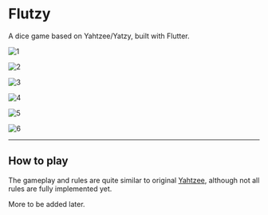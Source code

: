 # Flutzy

A dice game based on Yahtzee/Yatzy, built with Flutter.

![1](screenshots/1.jpg)

![2](screenshots/2.jpg)

![3](screenshots/3.jpg)

![4](screenshots/4.jpg)

![5](screenshots/5.jpg)

![6](screenshots/6.jpg)

---

## How to play

The gameplay and rules are quite similar to original [Yahtzee](https://en.wikipedia.org/wiki/Yahtzee), although not all rules are fully implemented yet.

More to be added later.
